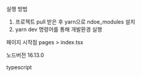 실행 방법
1. 프로젝트 pull 받은 후 yarn으로 ndoe_modules 설치
2. yarn dev 명령어를 통해 개발환경 실행 

페이지 시작점
pages > index.tsx

노드버전 16.13.0

typescript

